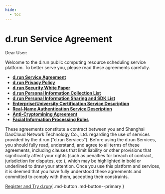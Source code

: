 ```yaml
---
hide:
  - toc
---
```


# d.run Service Agreement

Dear User:

Welcome to the d.run public computing resource scheduling service platform.
To better serve you, please read these agreements carefully.

- [**d.run Service Agreement**](./sla.md)  
- [**d.run Privacy Policy**](./privacy.md)  
- [**d.run Security White Paper**](./security.md)  
- [**d.run Personal Information Collection List**](./collect-info.md)  
- [**d.run Personal Information Sharing and SDK List**](./share.md)  
- [**Enterprise/University Certification Service Description**](./enterprise-certification.md)  
- [**Real-Name Authentication Service Description**](./name.md)  
- [**Anti-Cryptomining Agreement**](./miner.md)  
- [**Facial Information Processing Rules**](./face-id.md)

These agreements constitute a contract between you and Shanghai DaoCloud Network Technology Co., Ltd. regarding the use of services provided by the d.run (“d.run Services”).
Before using the d.run Services, you should fully read, understand, and agree to all terms of these agreements, including clauses that limit liability or other provisions that significantly affect your rights (such as penalties for breach of contract, jurisdiction for disputes, etc.), which may be highlighted in bold or underlined to draw your attention.
Once you use this platform and services, it is deemed that you have fully understood these agreements and committed to comply with them, accepting their constraints.

[Register and Try d.run](https://console.d.run/){ .md-button .md-button--primary }
